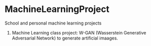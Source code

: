 # MachineLearningProject
School and personal machine learning projects
1. Machine Learning class project:  W-GAN (Wasserstein Generative Adversarial Network) to generate artificial imaages.
